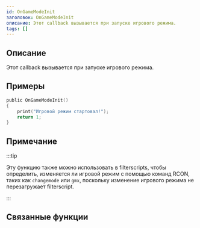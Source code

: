 ```yaml
---
id: OnGameModeInit
заголовок: OnGameModeInit
описание: Этот callback вызывается при запуске игрового режима.
tags: []
---
```


## Описание

Этот callback вызывается при запуске игрового режима.

## Примеры

```c
public OnGameModeInit()
{
    print("Игровой режим стартовал!");
    return 1;
}
```

## Примечание

:::tip

Эту функцию также можно использовать в filterscripts, чтобы определить, изменяется ли игровой режим с помощью команд RCON, таких как `changemode` или `gmx`, поскольку изменение игрового режима не перезагружает filterscript.

:::

## Связанные функции

